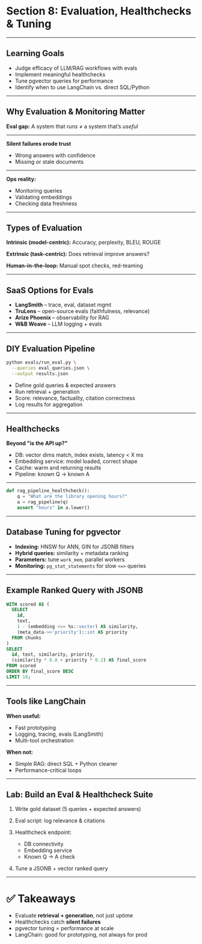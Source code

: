 # Section 8: Evaluation, Healthchecks & Tuning

---

## Learning Goals

- Judge efficacy of LLM/RAG workflows with evals  
- Implement meaningful healthchecks  
- Tune pgvector queries for performance  
- Identify when to use LangChain vs. direct SQL/Python  

---

## Why Evaluation & Monitoring Matter

**Eval gap:** A system that *runs* ≠ a system that’s *useful*  

---

**Silent failures erode trust**  
- Wrong answers with confidence  
- Missing or stale documents  

---

**Ops reality:**  
- Monitoring queries  
- Validating embeddings  
- Checking data freshness  

---

## Types of Evaluation

**Intrinsic (model-centric):** Accuracy, perplexity, BLEU, ROUGE  

**Extrinsic (task-centric):** Does retrieval improve answers?  

**Human-in-the-loop:** Manual spot checks, red-teaming  

---

## SaaS Options for Evals

- **LangSmith** – trace, eval, dataset mgmt  
- **TruLens** – open-source evals (faithfulness, relevance)  
- **Arize Phoenix** – observability for RAG  
- **W&B Weave** – LLM logging + evals  

---

## DIY Evaluation Pipeline

```bash
python evals/run_eval.py \
  --queries eval_queries.json \
  --output results.json
````

* Define gold queries & expected answers
* Run retrieval + generation
* Score: relevance, factuality, citation correctness
* Log results for aggregation

---

## Healthchecks

**Beyond "is the API up?"**

* DB: vector dims match, index exists, latency < X ms
* Embedding service: model loaded, correct shape
* Cache: warm and returning results
* Pipeline: known Q → known A

---

```python
def rag_pipeline_healthcheck():
    q = "What are the library opening hours?"
    a = rag_pipeline(q)
    assert "hours" in a.lower()
```

---

## Database Tuning for pgvector

* **Indexing:** HNSW for ANN, GIN for JSONB filters
* **Hybrid queries:** similarity + metadata ranking
* **Parameters:** tune `work_mem`, parallel workers
* **Monitoring:** `pg_stat_statements` for slow `<=>` queries

---

## Example Ranked Query with JSONB

```sql
WITH scored AS (
  SELECT
    id,
    text,
    1 - (embedding <=> %s::vector) AS similarity,
    (meta_data->>'priority')::int AS priority
  FROM chunks
)
SELECT
  id, text, similarity, priority,
  (similarity * 0.8 + priority * 0.2) AS final_score
FROM scored
ORDER BY final_score DESC
LIMIT 10;
```

---

## Tools like LangChain

**When useful:**

* Fast prototyping
* Logging, tracing, evals (LangSmith)
* Multi-tool orchestration

**When not:**

* Simple RAG: direct SQL + Python cleaner
* Performance-critical loops

---

## Lab: Build an Eval & Healthcheck Suite

1. Write gold dataset (5 queries + expected answers)
2. Eval script: log relevance & citations
3. Healthcheck endpoint:

   * DB connectivity
   * Embedding service
   * Known Q → A check
4. Tune a JSONB + vector ranked query

---

# ✅ Takeaways

* Evaluate **retrieval + generation**, not just uptime
* Healthchecks catch **silent failures**
* pgvector tuning = performance at scale
* LangChain: good for prototyping, not always for prod
